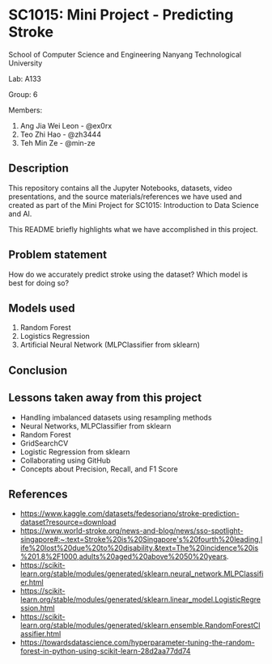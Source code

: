 # SC1015: Mini Project - Predicting Stroke
School of Computer Science and Engineering
Nanyang Technological University

Lab: A133

Group: 6

Members:
  1. Ang Jia Wei Leon - @ex0rx
  2. Teo Zhi Hao - @zh3444
  3. Teh Min Ze - @min-ze
  
## Description
This repository contains all the Jupyter Notebooks, datasets, video presentations, and the source materials/references we have used and created as part of the Mini Project for SC1015: Introduction to Data Science and AI.

This README briefly highlights what we have accomplished in this project.
## Problem statement
How do we accurately predict stroke using the dataset? Which model is best for doing so?

## Models used
  1. Random Forest
  2. Logistics Regression
  3. Artificial Neural Network (MLPClassifier from sklearn)
  
## Conclusion

## Lessons taken away from this project
* Handling imbalanced datasets using resampling methods
* Neural Networks, MLPClassifier from sklearn
* Random Forest
* GridSearchCV
* Logistic Regression from sklearn
* Collaborating using GitHub
* Concepts about Precision, Recall, and F1 Score

## References
* https://www.kaggle.com/datasets/fedesoriano/stroke-prediction-dataset?resource=download
* https://www.world-stroke.org/news-and-blog/news/sso-spotlight-singapore#:~:text=Stroke%20is%20Singapore's%20fourth%20leading,life%20lost%20due%20to%20disability.&text=The%20incidence%20is%201.8%2F1000,adults%20aged%20above%2050%20years.
* https://scikit-learn.org/stable/modules/generated/sklearn.neural_network.MLPClassifier.html
* https://scikit-learn.org/stable/modules/generated/sklearn.linear_model.LogisticRegression.html
* https://scikit-learn.org/stable/modules/generated/sklearn.ensemble.RandomForestClassifier.html
* https://towardsdatascience.com/hyperparameter-tuning-the-random-forest-in-python-using-scikit-learn-28d2aa77dd74

